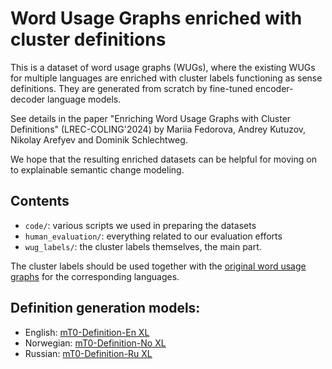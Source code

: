 # Word Usage Graphs enriched with cluster definitions
This is a dataset of word usage graphs (WUGs), where the existing WUGs for multiple languages are enriched with cluster labels functioning as sense definitions. 
They are generated from scratch by fine-tuned encoder-decoder language models. 

See details in the paper "Enriching Word Usage Graphs with Cluster Definitions" (LREC-COLING'2024) by Mariia Fedorova, Andrey Kutuzov, Nikolay Arefyev and Dominik Schlechtweg.

We hope that the resulting enriched datasets can be helpful for moving on to explainable semantic change modeling.

## Contents
- `code/`: various scripts we used in preparing the datasets
- `human_evaluation/`: everything related to our evaluation efforts
- `wug_labels/`: the cluster labels themselves, the main part.

The cluster labels should be used together with the [original word usage graphs](https://www.ims.uni-stuttgart.de/en/research/resources/experiment-data/wugs/) for the corresponding languages.

## Definition generation models:
- English: [mT0-Definition-En XL](https://huggingface.co/ltg/mt0-definition-en-xl)
- Norwegian: [mT0-Definition-No XL](https://huggingface.co/ltg/mt0-definition-no-xl)
- Russian: [mT0-Definition-Ru XL](https://huggingface.co/ltg/mt0-definition-ru-xl)
